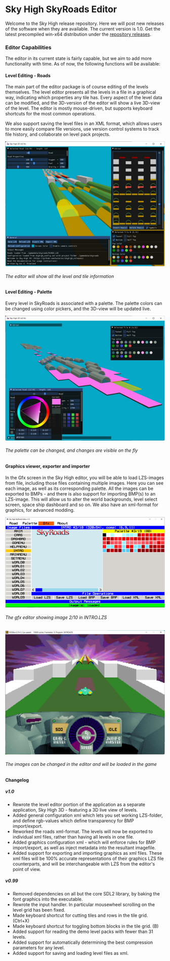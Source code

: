 # Sky High SkyRoads Editor

Welcome to the Sky High release repository. Here we will post new releases of the software when they are available. The current version is 1.0. Get the latest precompiled win-x64 distribution under the [repository releases](https://github.com/kaimitai/skyhigh_releases/releases/).

### Editor Capabilities
The editor in its current state is fairly capable, but we aim to add more functionality with time. As of now, the following functions will be available:

#### Level Editing - Roads
The main part of the editor package is of course editing of the levels themselves. The level editor presents all the levels in a file in a graphical way, indicating which properties any tile has. Every aspect of the level data can be modified, and the 3D-version of the editor will show a live 3D-view of the level. The editor is mostly mouse-driven, but supports keyboard shortcuts for the most common operations.

We also support saving the level files in an XML format, which allows users to more easily compare file versions, use version control systems to track file history, and collaborate on level pack projects.

![alt text](./docs/images/intro/00_editor.JPG)
###### The editor will show all the level and tile information

#### Level Editing - Palette
Every level in SkyRoads is associated with a palette. The palette colors can be changed using color pickers, and the 3D-view will be updated live.

![alt text](./docs/images/intro/01_palette.JPG)
###### The palette can be changed, and changes are visible on the fly

#### Graphics viewer, exporter and importer
In the Gfx screen in the Sky High editor, you will be able to load LZS-images from file, including those files containing multiple images. Here you can see each image, as well as its corresponding palette. All the images can be exported to BMPs - and there is also support for importing BMP(s) to an LZS-image. This will allow us to alter the world backgrounds, level select screen, space ship dashboard and so on. We also have an xml-format for graphics, for advanced modding.

![alt text](./docs/images/intro/02_gfx.png)
###### The gfx editor showing image 2/10 in INTRO.LZS

![alt text](./docs/images/intro/02_gfx_02.png)
###### The images can be changed in the editor and will be loaded in the game


#### Changelog

##### v1.0
* Rewrote the level editor portion of the application as a separate application, Sky High 3D - featuring a 3D live view of levels.
 * Added general configuration xml which lets you set working LZS-folder, and define rgb-values which define transparency for BMP import/export.
 * Reworked the roads xml-format. The levels will now be exported to individual xml files, rather than having all levels in one file.
 * Added graphics configuration xml - which will enforce rules for BMP import/export, as well as inject metadata into the resultant imagefile.
 * Added support for exporting and importing graphics as xml files. These xml files will be 100% accurate representations of their graphics LZS file counterparts, and will be interchangeable with LZS from the editor's point of view.

##### v0.99
* Removed dependencies on all but the core SDL2 library, by baking the font graphics into the executable.
* Rewrote the input handler. In particular mousewheel scrolling on the level grid has been fixed.
* Made keyboard shortcut for cutting tiles and rows in the tile grid. (Ctrl+X)
* Made keyboard shortcut for toggling bottom blocks in the tile grid. (B)
* Added support for reading the demo level packs with fewer than 31 levels.
* Added support for automatically determining the best compression parameters for any level.
* Added support for saving and loading level files as xml.
